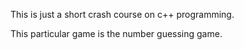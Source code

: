 This is just a short crash course on c++ programming.

This particular game is the number guessing game.
